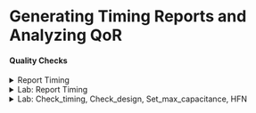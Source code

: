 # Generating Timing Reports and Analyzing QoR

#### Quality Checks

<details>
<summary>Report Timing </summary>
<br>

## Generating Timing Reports

![image](https://github.com/user-attachments/assets/6df64a73-4865-42b1-a33d-e9c089d7bd7d)

#### Quick look at Propagation Delay

![image](https://github.com/user-attachments/assets/ba53953d-b672-40f8-af3f-4bf72eb16f9e)

#### Timing Paths Further Details

![image](https://github.com/user-attachments/assets/b8dfa4eb-cd80-4922-a3ce-a0363c8f6a53)

![image](https://github.com/user-attachments/assets/ded772e0-0343-4f88-9a8f-68f3f40f7b68)

#### What is Max_path and Nworst?

![image](https://github.com/user-attachments/assets/f8f63a09-76a8-4570-b4da-34f60b03b16d)


</details>

<details>
<summary> Lab: Report Timing </summary>
<br>

## Example is lab8_circuit_modified.v

* Invoke `dc_shell`
  
* `read_verilog lab8_circuit_modified.v`

![image](https://github.com/user-attachments/assets/75c4b28f-d67c-44a3-b39a-735d3f935d90)

* `link`

![image](https://github.com/user-attachments/assets/5a13b0ab-5bc1-4699-97d4-0d69177dde63)

* `source lab8_cons_modified.tcl`
</details>

<details>
<summary>Lab: Check_timing, Check_design, Set_max_capacitance, HFN </summary>
<br>


</details>

